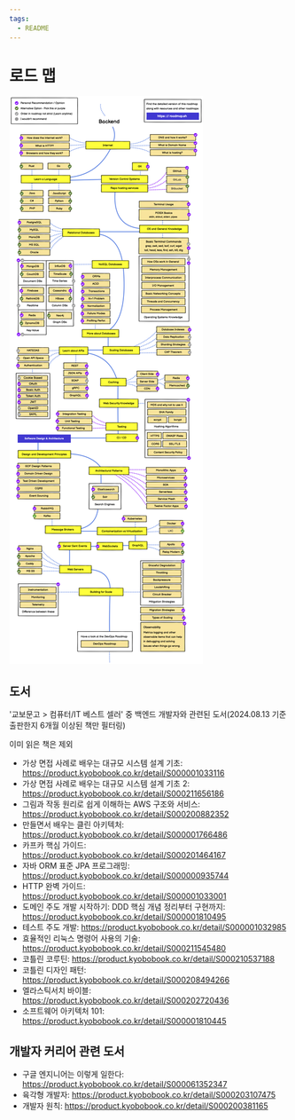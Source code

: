 ```yaml
---
tags:
  - README
---
```

# 로드 맵

![img](assets/roadmap.png)

## 도서

'교보문고 > 컴퓨터/IT 베스트 셀러' 중 백엔드 개발자와 관련된 도서(2024.08.13 기준 출판한지 6개월 이상된 책만 필터링)

이미 읽은 책은 제외

- 가상 면접 사례로 배우는 대규모 시스템 설계 기초: https://product.kyobobook.co.kr/detail/S000001033116
- 가상 면접 사례로 배우는 대규모 시스템 설계 기초 2: https://product.kyobobook.co.kr/detail/S000211656186
- 그림과 작동 원리로 쉽게 이해하는 AWS 구조와 서비스: https://product.kyobobook.co.kr/detail/S000200882352
- 만들면서 배우는 클린 아키텍처: https://product.kyobobook.co.kr/detail/S000001766486
- 카프카 핵심 가이드: https://product.kyobobook.co.kr/detail/S000201464167
- 자바 ORM 표준 JPA 프로그래밍: https://product.kyobobook.co.kr/detail/S000000935744
- HTTP 완벽 가이드: https://product.kyobobook.co.kr/detail/S000001033001
- 도메인 주도 개발 시작하기: DDD 핵심 개념 정리부터 구현까지: https://product.kyobobook.co.kr/detail/S000001810495
- 테스트 주도 개발: https://product.kyobobook.co.kr/detail/S000001032985
- 효율적인 리눅스 명령어 사용의 기술: https://product.kyobobook.co.kr/detail/S000211545480
- 코틀린 코루틴: https://product.kyobobook.co.kr/detail/S000210537188
- 코틀린 디자인 패턴: https://product.kyobobook.co.kr/detail/S000208494266
- 엘라스틱서치 바이블: https://product.kyobobook.co.kr/detail/S000202720436
- 소프트웨어 아키텍처 101: https://product.kyobobook.co.kr/detail/S000001810445

## 개발자 커리어 관련 도서

- 구글 엔지니어는 이렇게 일한다: https://product.kyobobook.co.kr/detail/S000061352347
- 육각형 개발자: https://product.kyobobook.co.kr/detail/S000203107475
- 개발자 원칙: https://product.kyobobook.co.kr/detail/S000200381165

